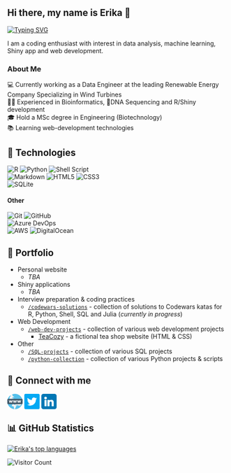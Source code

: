 ## Hi there, my name is Erika 👋

[![Typing SVG](https://readme-typing-svg.demolab.com?font=Fira+Code&pause=1000&width=435&lines=%F0%9F%92%BBR%2FShiny+Developer;%F0%9F%A7%ACBioinformatician;%F0%9F%8E%93MSc+in+Biotechnology+Engineering;%F0%9F%91%A9%E2%80%8D%F0%9F%92%BB3%2B+years+of+coding+experience;%F0%9F%93%9AAlways+learning+new+things)](https://git.io/typing-svg)

<p>
I am a coding enthusiast with interest in data analysis, machine learning, Shiny app and web development.
</p>

### About Me

💻 Currently working as a Data Engineer at the leading Renewable Energy Company Specializing in Wind Turbines
<br>
👩‍💻 Experienced in Bioinformatics, 🧬DNA Sequencing and R/Shiny development
<br>
🎓 Hold a MSc degree in Engineering (Biotechnology)
<br>
📚 Learning web-development technologies
<br>

## 🔧 Technologies

![R](https://img.shields.io/badge/r-%23276DC3.svg?style=for-the-badge&logo=r&logoColor=white)
![Python](https://img.shields.io/badge/python-3670A0?style=for-the-badge&logo=python&logoColor=ffdd54) ![Shell Script](https://img.shields.io/badge/shell_script-%23121011.svg?style=for-the-badge&logo=gnu-bash&logoColor=white)
<br/>
![Markdown](https://img.shields.io/badge/Markdown-000?logo=markdown&logoColor=fff&style=for-the-badge)
![HTML5](https://img.shields.io/badge/HTML5-E34F26?style=for-the-badge&logo=html5&logoColor=white)
![CSS3](https://img.shields.io/badge/CSS3-1572B6?style=for-the-badge&logo=css3&logoColor=white)<br/>
![SQLite](https://img.shields.io/badge/SQLite-003B57?logo=sqlite&logoColor=fff&style=for-the-badge)

#### Other

![Git](https://img.shields.io/badge/git-%23F05033.svg?style=for-the-badge&logo=git&logoColor=white) ![GitHub](https://img.shields.io/badge/github-%23121011.svg?style=for-the-badge&logo=github&logoColor=white)
<br/>
![Azure DevOps](https://img.shields.io/badge/Azure%20DevOps-0078D7?logo=azuredevops&logoColor=fff&style=for-the-badge)
<br/>
![AWS](https://img.shields.io/badge/AWS-%23FF9900.svg?style=for-the-badge&logo=amazon-aws&logoColor=white)
![DigitalOcean](https://img.shields.io/badge/DigitalOcean-%230167ff.svg?style=for-the-badge&logo=digitalOcean&logoColor=white)

## 💼 Portfolio

- Personal website
  - _TBA_
- Shiny applications
  - _TBA_
- Interview preparation & coding practices
  - [`/codewars-solutions`](https://github.com/ErikaDva/codewars-solutions) - collection of solutions to Codewars katas for R, Python, Shell, SQL and Julia (_currently in progress_)
- Web Development
  - [`/web-dev-projects`](https://github.com/ErikaDva/web-dev-projects/tree/main/TeaCozy) - collection of various web development projects
    - [TeaCozy](https://erikadva.github.io/web-dev-projects/TeaCozy/) - a fictional tea shop website (HTML & CSS)
- Other
  - [`/SQL-projects`](https://github.com/ErikaDva/SQL-projects) - collection of various SQL projects
  - [`/python-collection`](https://github.com/ErikaDva/python-collection) - collection of various Python projects & scripts

## 🔗 Connect with me

<p align="left">
<a href="https://erikadva.github.io" target="_blank" rel="noopener noreferrer"><img align="center" src="socials/www.png" alt="www icon" title="Visit my personal website" height="35" width="35" /></a>
<a href="https://twitter.com/erikadva" target="_blank" rel="noopener noreferrer"><img align="center" src="socials/twitter.png" alt="Twitter icon" title="Follow me on Twitter" height="35" width="35" /></a>
<a href="https://www.linkedin.com/in/erika-dvarionaite/" target="_blank" rel="noopener noreferrer"><img align="center" src="socials/linkedin.png" alt="LinkedIn icon" title="Connect with me on LinkedIn" height="35" width="35" /></a>

</p>

## 📊 GitHub Statistics

[![Erika's top languages](https://github-readme-stats-ruby-one.vercel.app/api/top-langs/?username=ErikaDva&theme=blue-green&langs_count=10)](https://github.com/anuraghazra/github-readme-stats)

![Visitor Count](https://visitor-badge.glitch.me/badge?page_id=ErikaDva)
